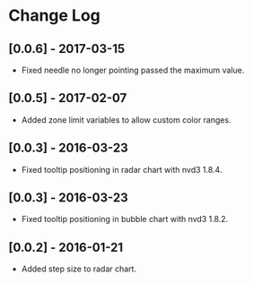 # Change Log
## [0.0.6] - 2017-03-15
- Fixed needle no longer pointing passed the maximum value.

## [0.0.5] - 2017-02-07
- Added zone limit variables to allow custom color ranges.

## [0.0.3] - 2016-03-23
- Fixed tooltip positioning in radar chart with nvd3 1.8.4.

## [0.0.3] - 2016-03-23
- Fixed tooltip positioning in bubble chart with nvd3 1.8.2.

## [0.0.2] - 2016-01-21
- Added step size to radar chart.
